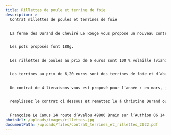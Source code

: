 ```yaml
---
title: Rillettes de poule et terrine de foie
description: >-
  Contrat rillettes de poules et terrines de foie


  La ferme des Durand de Cheviré Le Rouge vous propose un nouveau contrat terrines et rillettes. Après 1 an et demi de bons et loyaux services, une partie des poules de la ferme est transformée en terrines et rillettes.


  Les pots proposés font 180g.


  Les rillettes de poules au prix de 6 euros sont 100 % volaille (viande de poule et graisse de canard.)


  Les terrines au prix de 6,20 euros sont des terrines de foie et d’abats, viande de poule et graisse de porc.


  Un contrat de 4 livraisons vous est proposé pour l’année : en mars, juin septembre et décembre. Livraison le premier jeudi du mois


  remplissez le contrat ci dessous et remettez le à Christine Durand ou Françoise Le Camus tutrice du contrat rillettes et terrines


  Françoise Le Camus 14 route d’Avalou 49800 Brain sur l’Authion 06 14 44 28 95
photoUrl: /uploads/images/rillettes.jpg
documentPath: /uploads/files/contrat_terrines_et_rillettes_2022.pdf
---
```

